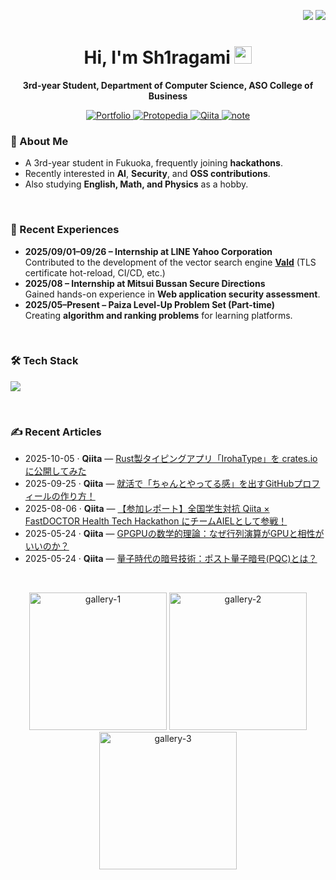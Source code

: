<p align="right">
  <a href="./README.jp.md"><img src="https://img.shields.io/badge/%F0%9F%87%AF%F0%9F%87%B5-Japanese-1a73e8"></a>
  <a href="./README.md"><img src="https://img.shields.io/badge/%F0%9F%87%BA%F0%9F%87%B8-English-6c63ff"></a>
</p>

<h1 align="center">Hi, I'm Sh1ragami <img src="https://media.giphy.com/media/hvRJCLFzcasrR4ia7z/giphy.gif" width="28"></h1>

<p align="center">
  <b>3rd-year Student, Department of Computer Science, ASO College of Business</b><br/>
</p>

<p align="center">
  <a href="https://sh1ragami-portfolio.netlify.app">
    <img alt="Portfolio" src="https://img.shields.io/badge/Portfolio-1AA7ED?logo=netlify&logoColor=white">
  </a>
  <a href="https://protopedia.net/prototyper/sh1ragami">
    <img alt="Protopedia" src="https://img.shields.io/badge/Protopedia-02adbc?logo=google&logoColor=white">
  </a>
  <a href="https://qiita.com/Sh1ragami">
    <img alt="Qiita" src="https://img.shields.io/badge/Qiita-00CA00?logo=qiita&logoColor=white">
  </a>
  <a href="https://note.com/sh1ragami">
    <img alt="note" src="https://img.shields.io/badge/note-FFFFFF?logo=note&logoColor=black">
  </a>
</p>


### 🌱 About Me
- A 3rd-year student in Fukuoka, frequently joining **hackathons**.  
- Recently interested in **AI**, **Security**, and **OSS contributions**.  
- Also studying **English, Math, and Physics** as a hobby.

<br>

### 🏃 Recent Experiences
- **2025/09/01–09/26 – Internship at LINE Yahoo Corporation**  
  Contributed to the development of the vector search engine **[Vald](https://github.com/vdaas/vald)** (TLS certificate hot-reload, CI/CD, etc.)
- **2025/08 – Internship at Mitsui Bussan Secure Directions**  
  Gained hands-on experience in **Web application security assessment**.
- **2025/05–Present – Paiza Level-Up Problem Set (Part-time)**  
  Creating **algorithm and ranking problems** for learning platforms.

<br>

### 🛠 Tech Stack
<p>
  <a href="https://skillicons.dev">
    <img src="https://skillicons.dev/icons?i=go,python,ts,js,cpp,java,rust,dart,flutter,react,flask,docker,kubernetes,linux" />
  </a>
</p>

<br>

### ✍️ Recent Articles
<!--START:WRITING-->
- 2025-10-05 · **Qiita** — [Rust製タイピングアプリ「IrohaType」を crates.io に公開してみた](https://qiita.com/Sh1ragami/items/c57cef2d4de7b5f3d3e1)
- 2025-09-25 · **Qiita** — [就活で「ちゃんとやってる感」を出すGitHubプロフィールの作り方！](https://qiita.com/Sh1ragami/items/be64140a1f08ba1fb399)
- 2025-08-06 · **Qiita** — [【参加レポート】全国学生対抗 Qiita × FastDOCTOR Health Tech Hackathon にチームAIELとして参戦！](https://qiita.com/Sh1ragami/items/7131c8a2a036d594b44d)
- 2025-05-24 · **Qiita** — [GPGPUの数学的理論：なぜ行列演算がGPUと相性がいいのか？](https://qiita.com/Sh1ragami/items/08a8e36c9fc26695d6d6)
- 2025-05-24 · **Qiita** — [量子時代の暗号技術：ポスト量子暗号\(PQC\)とは？](https://qiita.com/Sh1ragami/items/8e48a7aa44d840284f3e)
<!--END:WRITING-->

<br>

<p align="center">
  <img src="https://github.com/user-attachments/assets/90cddc76-2f98-413f-94e5-1eb399d63719" alt="gallery-1" width="220"/>
  <img src="https://github.com/user-attachments/assets/90cddc76-2f98-413f-94e5-1eb399d63719" alt="gallery-2" width="220"/>
  <img src="https://github.com/user-attachments/assets/90cddc76-2f98-413f-94e5-1eb399d63719" alt="gallery-3" width="220"/>
</p>
